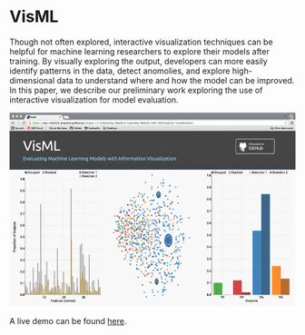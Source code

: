 # VisML

Though not often explored, interactive visualization techniques can be helpful for machine learning researchers to explore their models after training. By visually exploring the output, developers can more easily identify patterns in the data, detect anomolies, and explore high-dimensional data to understand where and how the model can be improved.  In this paper, we describe our preliminary work exploring the use of interactive visualization for model evaluation. 

![the tool in action](Demo.png)

A live demo can be found [here](https://NYU-CS6313-Projects.github.io/Group-11-VisML/).

